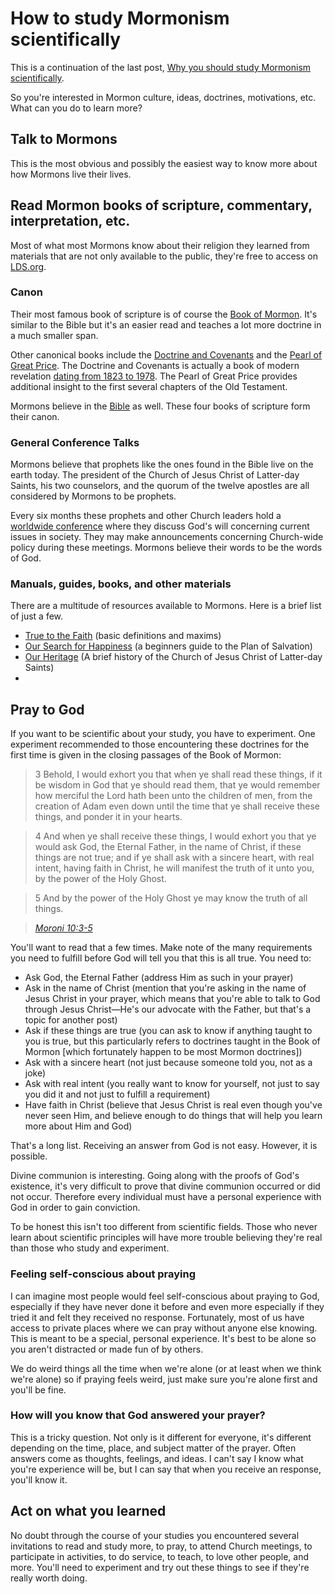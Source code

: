 # How to study Mormonism scientifically

This is a continuation of the last post, [Why you should study Mormonism scientifically](#).

So you're interested in Mormon culture, ideas, doctrines, motivations, etc.  What can you do to learn more?

## Talk to Mormons

This is the most obvious and possibly the easiest way to know more about how Mormons live their lives.

## Read Mormon books of scripture, commentary, interpretation, etc.

Most of what most Mormons know about their religion they learned from materials that are not only available to the public, they're free to access on [LDS.org](https://www.lds.org/?lang=eng).

### Canon

Their most famous book of scripture is of course the [Book of Mormon](https://www.lds.org/scriptures/bofm?lang=eng).  It's similar to the Bible but it's an easier read and teaches a lot more doctrine in a much smaller span.

Other canonical books include the [Doctrine and Covenants](https://www.lds.org/scriptures/dc-testament?lang=eng) and the [Pearl of Great Price](https://www.lds.org/scriptures/pgp?lang=eng).  The Doctrine and Covenants is actually a book of modern revelation [dating from 1823 to 1978](https://www.lds.org/scriptures/dc-testament/chron-order?lang=eng).  The Pearl of Great Price provides additional insight to the first several chapters of the Old Testament.

Mormons believe in the [Bible](https://www.lds.org/scriptures/bible?lang=eng) as well.  These four books of scripture form their canon.

### General Conference Talks

Mormons believe that prophets like the ones found in the Bible live on the earth today.  The president of the Church of Jesus Christ of Latter-day Saints, his two counselors, and the quorum of the twelve apostles are all considered by Mormons to be prophets.

Every six months these prophets and other Church leaders hold a [worldwide conference](https://www.lds.org/general-conference?lang=eng) where they discuss God's will concerning current issues in society.  They may make announcements concerning Church-wide policy during these meetings.  Mormons believe their words to be the words of God.

### Manuals, guides, books, and other materials

There are a multitude of resources available to Mormons.  Here is a brief list of just a few.

- [True to the Faith](https://www.lds.org/manual/true-to-the-faith?lang=eng) (basic definitions and maxims)
- [Our Search for Happiness](https://amzn.com/0875799175) (a beginners guide to the Plan of Salvation)
- [Our Heritage](https://www.lds.org/manual/our-heritage-a-brief-history-of-the-church-of-jesus-christ-of-latter-day-saints?lang=eng) (A brief history of the Church of Jesus Christ of Latter-day Saints)
-

## Pray to God

If you want to be scientific about your study, you have to experiment.  One experiment recommended to those encountering these doctrines for the first time is given in the closing passages of the Book of Mormon:

> 3 Behold, I would exhort you that when ye shall read these things, if it be wisdom in God that ye should read them, that ye would remember how merciful the Lord hath been unto the children of men, from the creation of Adam even down until the time that ye shall receive these things, and ponder it in your hearts.

 > 4 And when ye shall receive these things, I would exhort you that ye would ask God, the Eternal Father, in the name of Christ, if these things are not true; and if ye shall ask with a sincere heart, with real intent, having faith in Christ, he will manifest the truth of it unto you, by the power of the Holy Ghost.

 > 5 And by the power of the Holy Ghost ye may know the truth of all things.

> _[Moroni 10:3-5](https://www.lds.org/scriptures/bofm/moro/10.3-5?lang=eng#2)_

You'll want to read that a few times.  Make note of the many requirements you need to fulfill before God will tell you that this is all true.  You need to:

- Ask God, the Eternal Father (address Him as such in your prayer)
- Ask in the name of Christ (mention that you're asking in the name of Jesus Christ in your prayer, which means that you're able to talk to God through Jesus Christ—He's our advocate with the Father, but that's a topic for another post)
- Ask if these things are true (you can ask to know if anything taught to you is true, but this particularly refers to doctrines taught in the Book of Mormon [which fortunately happen to be most Mormon doctrines])
- Ask with a sincere heart (not just because someone told you, not as a joke)
- Ask with real intent (you really want to know for yourself, not just to say you did it and not just to fulfill a requirement)
- Have faith in Christ (believe that Jesus Christ is real even though you've never seen Him, and believe enough to do things that will help you learn more about Him and God)

That's a long list.  Receiving an answer from God is not easy.  However, it is possible.

Divine communion is interesting.  Going along with the proofs of God's existence, it's very difficult to prove that divine communion occurred or did not occur.  Therefore every individual must have a personal experience with God in order to gain conviction.

To be honest this isn't too different from scientific fields.  Those who never learn about scientific principles will have more trouble believing they're real than those who study and experiment.

### Feeling self-conscious about praying

I can imagine most people would feel self-conscious about praying to God, especially if they have never done it before and even more especially if they tried it and felt they received no response.  Fortunately, most of us have access to private places where we can pray without anyone else knowing.  This is meant to be a special, personal experience.  It's best to be alone so you aren't distracted or made fun of by others.

We do weird things all the time when we're alone (or at least when we think we're alone) so if praying feels weird, just make sure you're alone first and you'll be fine.

### How will you know that God answered your prayer?

This is a tricky question.  Not only is it different for everyone, it's different depending on the time, place, and subject matter of the prayer.  Often answers come as thoughts, feelings, and ideas.  I can't say I know what you're experience will be, but I can say that when you receive an response, you'll know it.

## Act on what you learned

No doubt through the course of your studies you encountered several invitations to read and study more, to pray, to attend Church meetings, to participate in activities, to do service, to teach, to love other people, and more.  You'll need to experiment and try out these things to see if they're really worth doing.
